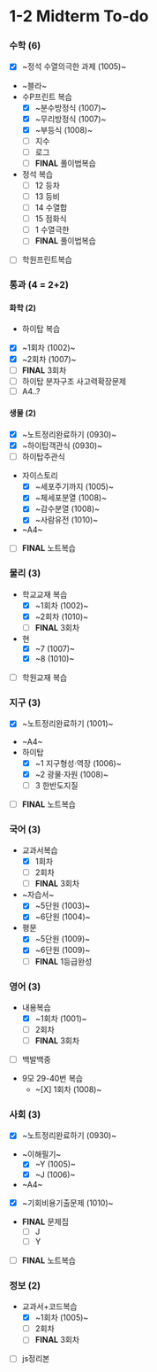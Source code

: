 # 1-2 Midterm To-do

### 수학 (6)
+ [X] ~정석 수열의극한 과제 (1005)~
+ ~블라~
+ 수P프린트 복습
  + [X] ~분수방정식 (1007)~
  + [X] ~무리방정식 (1007)~
  + [X] ~부등식 (1008)~
  + [ ] 지수
  + [ ] 로그
  + [ ] **FINAL** 풀이법복습
+ 정석 복습
  + [ ] 12 등차
  + [ ] 13 등비
  + [ ] 14 수열합
  + [ ] 15 점화식
  + [ ] 1 수열극한
  + [ ] **FINAL** 풀이법복습
+ [ ] 학원프린트복습

### 통과 (4 = 2+2)

#### 화학 (2)
+ 하이탑 복습
 + [X] ~1회차 (1002)~
  + [X] ~2회차 (1007)~
  + [ ] **FINAL** 3회차
+ [ ] 하이탑 분자구조 사고력확장문제
+ [ ] A4..?

#### 생물 (2)
+ [X] ~노트정리완료하기 (0930)~
+ [X] ~하이탑객관식 (0930)~
+ [ ] 하이탑주관식
+ 자이스토리
  + [X] ~세포주기까지 (1005)~
  + [X] ~체세포분열 (1008)~
  + [X] ~감수분열 (1008)~
  + [X] ~사람유전 (1010)~
+ ~A4~
+ [ ] **FINAL** 노트복습

### 물리 (3)
+ 학교교재 복습
  + [X] ~1회차 (1002)~
  + [X] ~2회차 (1010)~
  + [ ] **FINAL** 3회차
+ 현
  + [X] ~7 (1007)~
  + [X] ~8 (1010)~
+ [ ] 학원교재 복습

### 지구 (3)
+ [X] ~노트정리완료하기 (1001)~
+ ~A4~
+ 하이탑
  + [X] ~1 지구형성·역장 (1006)~
  + [X] ~2 광물·자원 (1008)~
  + [ ] 3 한반도지질
+ [ ] **FINAL** 노트복습

### 국어 (3)
+ 교과서복습
  + [X] 1회차
  + [ ] 2회차
  + [ ] **FINAL** 3회차
+ ~자습서~
  + [X] ~5단원 (1003)~
  + [X] ~6단원 (1004)~
+ 평문
  + [X] ~5단원 (1009)~
  + [X] ~6단원 (1009)~
  + [ ] **FINAL** 1등급완성

### 영어 (3)
+ 내용복습
  + [X] ~1회차 (1001)~
  + [ ] 2회차
  + [ ] **FINAL** 3회차
+ [ ] 백발백중
+ 9모 29-40번 복습
  + ~[X] 1회차 (1008)~

### 사회 (3)
+ [X] ~노트정리완료하기 (0930)~
+ ~이해필기~
  + [X] ~Y (1005)~
  + [X] ~J (1006)~
+ ~A4~
+ [X] ~기회비용기출문제 (1010)~
+ **FINAL** 문제집
  + [ ] J
  + [ ] Y
+ [ ] **FINAL** 노트복습

### 정보 (2)
+ 교과서+코드복습
  + [X] ~1회차 (1005)~
  + [ ] 2회차
  + [ ] **FINAL** 3회차
+ [ ] js정리본
